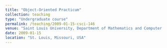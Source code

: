 ```yaml
---
title: "Object-Oriented Practicum"
collection: teaching
type: "Undergraduate course"
permalink: /teaching/2009-01-15-csci-146
venue: "Saint Louis University, Department of Mathematics and Computer Science"
date: 2009-01-15
location: "St. Louis, Missouri, USA"
---
```


